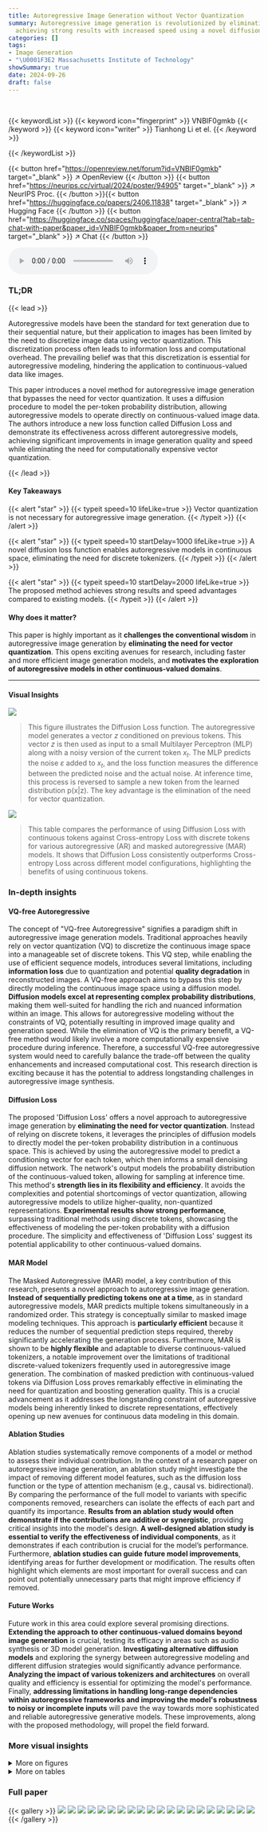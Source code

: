 ```yaml
---
title: Autoregressive Image Generation without Vector Quantization
summary: Autoregressive image generation is revolutionized by eliminating vector quantization,
  achieving strong results with increased speed using a novel diffusion procedure.
categories: []
tags:
- Image Generation
- "\U0001F3E2 Massachusetts Institute of Technology"
showSummary: true
date: 2024-09-26
draft: false
---
```


<br>

{{< keywordList >}}
{{< keyword icon="fingerprint" >}} VNBIF0gmkb {{< /keyword >}}
{{< keyword icon="writer" >}} Tianhong Li et el. {{< /keyword >}}
 
{{< /keywordList >}}

{{< button href="https://openreview.net/forum?id=VNBIF0gmkb" target="_blank" >}}
↗ OpenReview
{{< /button >}}
{{< button href="https://neurips.cc/virtual/2024/poster/94905" target="_blank" >}}
↗ NeurIPS Proc.
{{< /button >}}{{< button href="https://huggingface.co/papers/2406.11838" target="_blank" >}}
↗ Hugging Face
{{< /button >}}
{{< button href="https://huggingface.co/spaces/huggingface/paper-central?tab=tab-chat-with-paper&paper_id=VNBIF0gmkb&paper_from=neurips" target="_blank" >}}
↗ Chat
{{< /button >}}



<audio controls>
    <source src="https://ai-paper-reviewer.com/VNBIF0gmkb/podcast.wav" type="audio/wav">
    Your browser does not support the audio element.
</audio>


### TL;DR


{{< lead >}}

Autoregressive models have been the standard for text generation due to their sequential nature, but their application to images has been limited by the need to discretize image data using vector quantization. This discretization process often leads to information loss and computational overhead.  The prevailing belief was that this discretization is essential for autoregressive modeling, hindering the application to continuous-valued data like images.

This paper introduces a novel method for autoregressive image generation that bypasses the need for vector quantization. It uses a diffusion procedure to model the per-token probability distribution, allowing autoregressive models to operate directly on continuous-valued image data. The authors introduce a new loss function called Diffusion Loss and demonstrate its effectiveness across different autoregressive models, achieving significant improvements in image generation quality and speed while eliminating the need for computationally expensive vector quantization.

{{< /lead >}}


#### Key Takeaways

{{< alert "star" >}}
{{< typeit speed=10 lifeLike=true >}} Vector quantization is not necessary for autoregressive image generation. {{< /typeit >}}
{{< /alert >}}

{{< alert "star" >}}
{{< typeit speed=10 startDelay=1000 lifeLike=true >}} A novel diffusion loss function enables autoregressive models in continuous space, eliminating the need for discrete tokenizers. {{< /typeit >}}
{{< /alert >}}

{{< alert "star" >}}
{{< typeit speed=10 startDelay=2000 lifeLike=true >}} The proposed method achieves strong results and speed advantages compared to existing models. {{< /typeit >}}
{{< /alert >}}

#### Why does it matter?
This paper is highly important as it **challenges the conventional wisdom** in autoregressive image generation by **eliminating the need for vector quantization**. This opens exciting avenues for research, including faster and more efficient image generation models, and **motivates the exploration of autoregressive models in other continuous-valued domains**.

------
#### Visual Insights



![](https://ai-paper-reviewer.com/VNBIF0gmkb/figures_1_1.jpg)

> This figure illustrates the Diffusion Loss function. The autoregressive model generates a vector *z* conditioned on previous tokens.  This vector *z* is then used as input to a small Multilayer Perceptron (MLP) along with a noisy version of the current token *x<sub>t</sub>*. The MLP predicts the noise *ε* added to *x<sub>t</sub>*, and the loss function measures the difference between the predicted noise and the actual noise. At inference time, this process is reversed to sample a new token from the learned distribution p(x|z). The key advantage is the elimination of the need for vector quantization.





![](https://ai-paper-reviewer.com/VNBIF0gmkb/tables_6_1.jpg)

> This table compares the performance of using Diffusion Loss with continuous tokens against Cross-entropy Loss with discrete tokens for various autoregressive (AR) and masked autoregressive (MAR) models.  It shows that Diffusion Loss consistently outperforms Cross-entropy Loss across different model configurations, highlighting the benefits of using continuous tokens.





### In-depth insights


#### VQ-free Autoregressive
The concept of "VQ-free Autoregressive" signifies a paradigm shift in autoregressive image generation models.  Traditional approaches heavily rely on vector quantization (VQ) to discretize the continuous image space into a manageable set of discrete tokens. This VQ step, while enabling the use of efficient sequence models, introduces several limitations, including **information loss** due to quantization and potential **quality degradation** in reconstructed images. A VQ-free approach aims to bypass this step by directly modeling the continuous image space using a diffusion model. **Diffusion models excel at representing complex probability distributions**, making them well-suited for handling the rich and nuanced information within an image. This allows for autoregressive modeling without the constraints of VQ, potentially resulting in improved image quality and generation speed. While the elimination of VQ is the primary benefit, a VQ-free method would likely involve a more computationally expensive procedure during inference.  Therefore, a successful VQ-free autoregressive system would need to carefully balance the trade-off between the quality enhancements and increased computational cost.  This research direction is exciting because it has the potential to address longstanding challenges in autoregressive image synthesis.

#### Diffusion Loss
The proposed 'Diffusion Loss' offers a novel approach to autoregressive image generation by **eliminating the need for vector quantization**.  Instead of relying on discrete tokens, it leverages the principles of diffusion models to directly model the per-token probability distribution in a continuous space.  This is achieved by using the autoregressive model to predict a conditioning vector for each token, which then informs a small denoising diffusion network.  The network's output models the probability distribution of the continuous-valued token, allowing for sampling at inference time.  This method's **strength lies in its flexibility and efficiency**. It avoids the complexities and potential shortcomings of vector quantization, allowing autoregressive models to utilize higher-quality, non-quantized representations.  **Experimental results show strong performance**, surpassing traditional methods using discrete tokens, showcasing the effectiveness of modeling the per-token probability with a diffusion procedure. The simplicity and effectiveness of 'Diffusion Loss' suggest its potential applicability to other continuous-valued domains.

#### MAR Model
The Masked Autoregressive (MAR) model, a key contribution of this research, presents a novel approach to autoregressive image generation.  **Instead of sequentially predicting tokens one at a time**, as in standard autoregressive models, MAR predicts multiple tokens simultaneously in a randomized order. This strategy is conceptually similar to masked image modeling techniques.  This approach is **particularly efficient** because it reduces the number of sequential prediction steps required, thereby significantly accelerating the generation process.  Furthermore, MAR is shown to be **highly flexible** and adaptable to diverse continuous-valued tokenizers, a notable improvement over the limitations of traditional discrete-valued tokenizers frequently used in autoregressive image generation. The combination of masked prediction with continuous-valued tokens via Diffusion Loss proves remarkably effective in eliminating the need for quantization and boosting generation quality. This is a crucial advancement as it addresses the longstanding constraint of autoregressive models being inherently linked to discrete representations, effectively opening up new avenues for continuous data modeling in this domain.

#### Ablation Studies
Ablation studies systematically remove components of a model or method to assess their individual contribution.  In the context of a research paper on autoregressive image generation, an ablation study might investigate the impact of removing different model features, such as the diffusion loss function or the type of attention mechanism (e.g., causal vs. bidirectional). By comparing the performance of the full model to variants with specific components removed, researchers can isolate the effects of each part and quantify its importance.  **Results from an ablation study would often demonstrate if the contributions are additive or synergistic**, providing critical insights into the model's design.  **A well-designed ablation study is essential to verify the effectiveness of individual components**, as it demonstrates if each contribution is crucial for the model’s performance.  Furthermore, **ablation studies can guide future model improvements**, identifying areas for further development or modification.  The results often highlight which elements are most important for overall success and can point out potentially unnecessary parts that might improve efficiency if removed.

#### Future Works
Future work in this area could explore several promising directions.  **Extending the approach to other continuous-valued domains beyond image generation** is crucial, testing its efficacy in areas such as audio synthesis or 3D model generation.  **Investigating alternative diffusion models** and exploring the synergy between autoregressive modeling and different diffusion strategies would significantly advance performance.  **Analyzing the impact of various tokenizers and architectures** on overall quality and efficiency is essential for optimizing the model's performance.  Finally, **addressing limitations in handling long-range dependencies within autoregressive frameworks and improving the model's robustness to noisy or incomplete inputs** will pave the way towards more sophisticated and reliable autoregressive generative models.  These improvements, along with the proposed methodology, will propel the field forward.


### More visual insights

<details>
<summary>More on figures
</summary>


![](https://ai-paper-reviewer.com/VNBIF0gmkb/figures_4_1.jpg)

> This figure compares causal and bidirectional self-attention mechanisms in autoregressive models for image generation.  Causal attention limits each token's attention to previous tokens, while bidirectional attention allows tokens to attend to all other tokens. This is exemplified in the context of standard, raster-ordered autoregressive models and masked autoregressive (MAR) models, demonstrating how bidirectional attention facilitates both standard and masked autoregressive generation.


![](https://ai-paper-reviewer.com/VNBIF0gmkb/figures_7_1.jpg)

> This figure illustrates the core concept of Diffusion Loss, a novel loss function proposed in the paper.  It shows how an autoregressive model generates a conditioning vector (z) for a continuous-valued token (x). This vector then serves as input to a small Multi-Layer Perceptron (MLP) which models the probability distribution p(x|z). The MLP is trained together with the autoregressive model. During inference, this allows for sampling a token from p(x|z) without using vector quantization.


![](https://ai-paper-reviewer.com/VNBIF0gmkb/figures_8_1.jpg)

> This figure shows the trade-off between speed and accuracy (FID score) for different image generation models.  The x-axis represents inference time per image, and the y-axis represents the FID score, a measure of image quality.  Three models are compared: a standard autoregressive model (AR), a masked autoregressive model (MAR) with cross-entropy loss, and the same MAR model but using the proposed Diffusion Loss.  Each model's performance is shown as a curve representing different generation steps or diffusion steps to demonstrate the trade-off. The star marks the default setting used for the MAR model with Diffusion Loss in other experiments, highlighting its superior speed/accuracy balance.


![](https://ai-paper-reviewer.com/VNBIF0gmkb/figures_9_1.jpg)

> This figure displays a diverse set of images generated by the MAR-H model (masked autoregressive model with the largest architecture) utilizing the Diffusion Loss function.  The images demonstrate the model's ability to generate high-quality, class-conditional images across various categories from ImageNet.


![](https://ai-paper-reviewer.com/VNBIF0gmkb/figures_13_1.jpg)

> This figure shows a comparison of the image generation results between the proposed MAR-H model and the DiT-XL model.  Each pair of images shows results for the same class from both models, illustrating that both models can generate images with artifacts, despite their differences in approach.


![](https://ai-paper-reviewer.com/VNBIF0gmkb/figures_14_1.jpg)

> This figure compares causal and bidirectional attention mechanisms in autoregressive models.  Causal attention, used in standard autoregressive models, processes tokens sequentially, with each token only attending to preceding tokens. Bidirectional attention, however, allows tokens to attend to all other tokens, potentially enabling better information flow and faster generation. The figure highlights how bidirectional attention can still function as autoregressive (predicting the next token), and further allows simultaneous prediction of multiple tokens.


</details>




<details>
<summary>More on tables
</summary>


![](https://ai-paper-reviewer.com/VNBIF0gmkb/tables_6_2.jpg)
> This table demonstrates the flexibility of the proposed Diffusion Loss by showcasing its compatibility with various tokenizers, including VQ tokenizers, tokenizers with mismatched strides, and non-VQ tokenizers.  It compares the performance (FID and IS scores) across different tokenizer types on the ImageNet dataset, highlighting the robustness and adaptability of the Diffusion Loss.

![](https://ai-paper-reviewer.com/VNBIF0gmkb/tables_8_1.jpg)
> This table compares the performance of using Diffusion Loss with continuous-valued tokens against the standard cross-entropy loss with discrete-valued tokens.  The comparison is performed across various autoregressive (AR) and masked autoregressive (MAR) model configurations, using the same hyperparameters and dataset (ImageNet 256x256). The results show that Diffusion Loss consistently outperforms cross-entropy loss, highlighting the benefits of using continuous tokens.

![](https://ai-paper-reviewer.com/VNBIF0gmkb/tables_14_1.jpg)
> This table demonstrates the flexibility of the proposed Diffusion Loss by showing its effectiveness with various types of tokenizers, including VQ tokenizers, tokenizers with mismatched strides, and a non-VQ tokenizer called Consistency Decoder.  The results highlight that Diffusion Loss is not limited to specific types of tokenizers and can adapt to different scenarios, providing consistent performance gains.

![](https://ai-paper-reviewer.com/VNBIF0gmkb/tables_15_1.jpg)
> This table compares the performance of the proposed Diffusion Loss with the traditional cross-entropy loss using different autoregressive (AR) and masked autoregressive (MAR) models.  Two types of tokenizers, VQ-16 (discrete) and KL-16 (continuous), are used for a fair comparison. The results show that Diffusion Loss consistently outperforms cross-entropy loss across various model configurations, highlighting its effectiveness in image generation.

</details>




### Full paper

{{< gallery >}}
<img src="https://ai-paper-reviewer.com/VNBIF0gmkb/1.png" class="grid-w50 md:grid-w33 xl:grid-w25" />
<img src="https://ai-paper-reviewer.com/VNBIF0gmkb/2.png" class="grid-w50 md:grid-w33 xl:grid-w25" />
<img src="https://ai-paper-reviewer.com/VNBIF0gmkb/3.png" class="grid-w50 md:grid-w33 xl:grid-w25" />
<img src="https://ai-paper-reviewer.com/VNBIF0gmkb/4.png" class="grid-w50 md:grid-w33 xl:grid-w25" />
<img src="https://ai-paper-reviewer.com/VNBIF0gmkb/5.png" class="grid-w50 md:grid-w33 xl:grid-w25" />
<img src="https://ai-paper-reviewer.com/VNBIF0gmkb/6.png" class="grid-w50 md:grid-w33 xl:grid-w25" />
<img src="https://ai-paper-reviewer.com/VNBIF0gmkb/7.png" class="grid-w50 md:grid-w33 xl:grid-w25" />
<img src="https://ai-paper-reviewer.com/VNBIF0gmkb/8.png" class="grid-w50 md:grid-w33 xl:grid-w25" />
<img src="https://ai-paper-reviewer.com/VNBIF0gmkb/9.png" class="grid-w50 md:grid-w33 xl:grid-w25" />
<img src="https://ai-paper-reviewer.com/VNBIF0gmkb/10.png" class="grid-w50 md:grid-w33 xl:grid-w25" />
<img src="https://ai-paper-reviewer.com/VNBIF0gmkb/11.png" class="grid-w50 md:grid-w33 xl:grid-w25" />
<img src="https://ai-paper-reviewer.com/VNBIF0gmkb/12.png" class="grid-w50 md:grid-w33 xl:grid-w25" />
<img src="https://ai-paper-reviewer.com/VNBIF0gmkb/13.png" class="grid-w50 md:grid-w33 xl:grid-w25" />
<img src="https://ai-paper-reviewer.com/VNBIF0gmkb/14.png" class="grid-w50 md:grid-w33 xl:grid-w25" />
<img src="https://ai-paper-reviewer.com/VNBIF0gmkb/15.png" class="grid-w50 md:grid-w33 xl:grid-w25" />
<img src="https://ai-paper-reviewer.com/VNBIF0gmkb/16.png" class="grid-w50 md:grid-w33 xl:grid-w25" />
<img src="https://ai-paper-reviewer.com/VNBIF0gmkb/17.png" class="grid-w50 md:grid-w33 xl:grid-w25" />
<img src="https://ai-paper-reviewer.com/VNBIF0gmkb/18.png" class="grid-w50 md:grid-w33 xl:grid-w25" />
<img src="https://ai-paper-reviewer.com/VNBIF0gmkb/19.png" class="grid-w50 md:grid-w33 xl:grid-w25" />
<img src="https://ai-paper-reviewer.com/VNBIF0gmkb/20.png" class="grid-w50 md:grid-w33 xl:grid-w25" />
{{< /gallery >}}